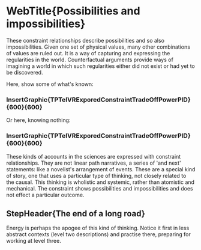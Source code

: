 # WebTitle{Possibilities and impossibilities}

These constraint relationships describe possibilities and so also impossibilities. Given one set of physical values, many other combinations of values are ruled out. It is a way of capturing and expressing the regularities in the world. Counterfactual arguments provide ways of imagining a world in which such regularities either did not exist or had yet to be discovered.

Here, show some of what's known:

### InsertGraphic{TPTeIVRExporedConstraintTradeOffPowerPID}{600}{600}

Or here, knowing nothing:

### InsertGraphic{TPTeIVRExporedConstraintTradeOffPowerPID}{600}{600}

These kinds of accounts in the sciences are expressed with constraint relationships. They are not linear path narratives, a series of 'and next' statements: like a novelist's arrangement of events. These are a special kind of story, one that uses a particular type of thinking, not closely related to the causal. This thinking is wholistic and systemic, rather than atomistic and mechanical. The constraint shows possibilities and impossibilities and does not effect a particular outcome.

## StepHeader{The end of a long road}

Energy is perhaps the apogee of this kind of thinking. Notice it first in less abstract contexts (level two descriptions) and practise there, preparing for working at level three.
